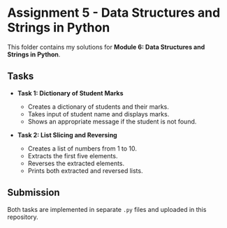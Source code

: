 # Assignment 5 - Data Structures and Strings in Python

This folder contains my solutions for **Module 6: Data Structures and Strings in Python**.

## Tasks

- **Task 1: Dictionary of Student Marks**  
  - Creates a dictionary of students and their marks.  
  - Takes input of student name and displays marks.  
  - Shows an appropriate message if the student is not found.  

- **Task 2: List Slicing and Reversing**  
  - Creates a list of numbers from 1 to 10.  
  - Extracts the first five elements.  
  - Reverses the extracted elements.  
  - Prints both extracted and reversed lists.  

## Submission
Both tasks are implemented in separate `.py` files and uploaded in this repository.
